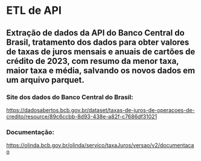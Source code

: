 # ETL de API

## Extração de dados da API do Banco Central do Brasil, tratamento dos dados para obter valores de taxas de juros mensais e anuais de cartões de crédito de 2023, com resumo da menor taxa, maior taxa e média, salvando os novos dados em um arquivo parquet.

### Site dos dados do Banco Central do Brasil:

https://dadosabertos.bcb.gov.br/dataset/taxas-de-juros-de-operacoes-de-credito/resource/89c6ccbb-8d93-438e-a82f-c7686df31021

### Documentação:

https://olinda.bcb.gov.br/olinda/servico/taxaJuros/versao/v2/documentacao
